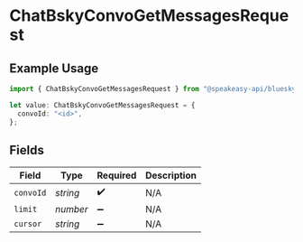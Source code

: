 # ChatBskyConvoGetMessagesRequest

## Example Usage

```typescript
import { ChatBskyConvoGetMessagesRequest } from "@speakeasy-api/bluesky/models/operations";

let value: ChatBskyConvoGetMessagesRequest = {
  convoId: "<id>",
};
```

## Fields

| Field              | Type               | Required           | Description        |
| ------------------ | ------------------ | ------------------ | ------------------ |
| `convoId`          | *string*           | :heavy_check_mark: | N/A                |
| `limit`            | *number*           | :heavy_minus_sign: | N/A                |
| `cursor`           | *string*           | :heavy_minus_sign: | N/A                |